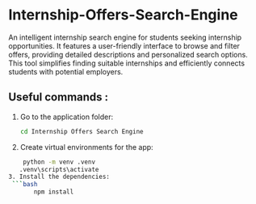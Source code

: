 # Internship-Offers-Search-Engine
An intelligent internship search engine for students seeking internship opportunities. It features a user-friendly interface to browse and filter offers, providing detailed descriptions and personalized search options. This tool simplifies finding suitable internships and efficiently connects students with potential employers.
## Useful  commands :
1. Go to the application folder:
   ```bash
   cd Internship Offers Search Engine
2. Create virtual environments for the app:
  ```bash
      python -m venv .venv
     .venv\scripts\activate
3. Install the dependencies:
   ```bash
         npm install 
      
